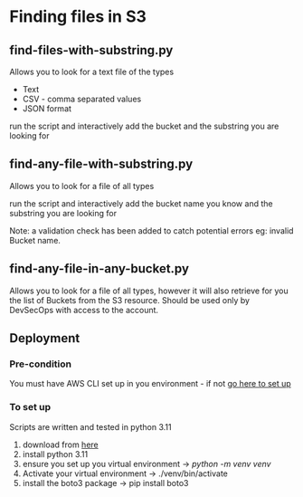 # Finding files in S3 

## find-files-with-substring.py 

Allows you to look for a text file of the types 

* Text 
* CSV - comma separated values 
* JSON format 

run the script and interactively add the bucket and the substring you are looking for 

##  find-any-file-with-substring.py

Allows you to look for a  file of all types


run the script and interactively add the bucket name you know  and the substring you are looking for 

Note: a validation check has been added to catch potential errors 
eg: invalid Bucket name. 

## find-any-file-in-any-bucket.py

Allows you to look for a file of all types, however it will also retrieve for you the list of Buckets from the S3 resource. Should be used only by DevSecOps with access to the account.  


## Deployment 

### Pre-condition 

You must have AWS CLI set up in you environment - if not [go here to set up ](https://docs.aws.amazon.com/cli/latest/userguide/getting-started-install.html) 

### To set up 

Scripts are written and tested in python 3.11 

1. download from  [here](https://github.com/lislema/aws-python-boto)
2. install python 3.11
3. ensure you set up you virtual environment -> *python -m venv venv*
4. Activate your virtual environment -> ./venv/bin/activate 
5. install the boto3 package -> pip install boto3 